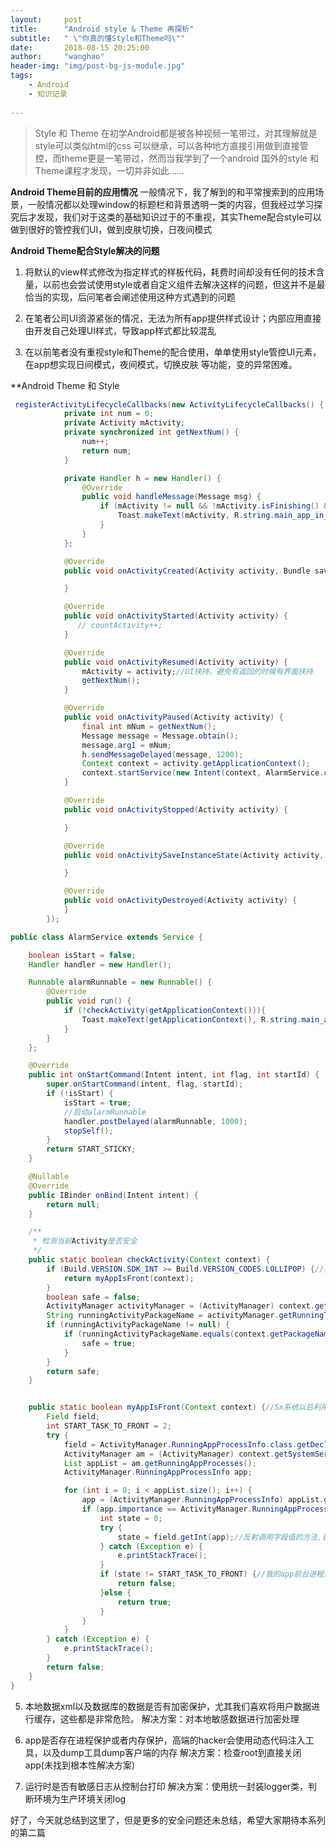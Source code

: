 ```yaml
---
layout:     post
title:      "Android style & Theme 再探析"
subtitle:   " \"你真的懂Style和Theme吗\""
date:       2018-08-15 20:25:00
author:     "wanghao"
header-img: "img/post-bg-js-module.jpg"
tags:
    - Android
    - 知识记录
    
---
```


> Style 和 Theme 在初学Android都是被各种视频一笔带过，对其理解就是style可以类似html的css 可以继承，可以各种地方直接引用做到直接管控，而theme更是一笔带过，然而当我学到了一个android 国外的style 和 Theme课程才发现，一切并非如此......


**Android Theme目前的应用情况**
一般情况下，我了解到的和平常搜索到的应用场景，一般情况都以处理window的标题栏和背景透明一类的内容，但我经过学习探究后才发现，我们对于这类的基础知识过于的不重视，其实Theme配合style可以做到很好的管控我们UI，做到皮肤切换，日夜间模式


**Android Theme配合Style解决的问题**

1. 将默认的view样式修改为指定样式的样板代码，耗费时间却没有任何的技术含量，以前也会尝试使用style或者自定义组件去解决这样的问题，但这并不是最恰当的实现，后问笔者会阐述使用这种方式遇到的问题

2. 在笔者公司UI资源紧张的情况，无法为所有app提供样式设计；内部应用直接由开发自己处理UI样式，导致app样式都比较混乱

3. 在以前笔者没有重视style和Theme的配合使用，单单使用style管控UI元素，在app想实现日间模式，夜间模式，切换皮肤 等功能，变的异常困难。


**Android Theme 和 Style
```java
 registerActivityLifecycleCallbacks(new ActivityLifecycleCallbacks() {
            private int num = 0;
            private Activity mActivity;
            private synchronized int getNextNum() {
                num++;
                return num;
            }

            private Handler h = new Handler() {
                @Override
                public void handleMessage(Message msg) {
                    if (mActivity != null && !mActivity.isFinishing() && msg.arg1 == num) {
                        Toast.makeText(mActivity, R.string.main_app_in_background_toast_message, Toast.LENGTH_SHORT).show();
                    }
                }
            };

            @Override
            public void onActivityCreated(Activity activity, Bundle savedInstanceState) {

            }

            @Override
            public void onActivityStarted(Activity activity) {
               // countActivity++;
            }

            @Override
            public void onActivityResumed(Activity activity) {
                mActivity = activity;//UI挟持，避免有返回的时候有界面挟持
                getNextNum();
            }

            @Override
            public void onActivityPaused(Activity activity) {
                final int mNum = getNextNum();
                Message message = Message.obtain();
                message.arg1 = mNum;
                h.sendMessageDelayed(message, 1200);
                Context context = activity.getApplicationContext();
                context.startService(new Intent(context, AlarmService.class));
            }

            @Override
            public void onActivityStopped(Activity activity) {

            }

            @Override
            public void onActivitySaveInstanceState(Activity activity, Bundle outState) {

            }

            @Override
            public void onActivityDestroyed(Activity activity) {
            }
        });

public class AlarmService extends Service {

    boolean isStart = false;
    Handler handler = new Handler();

    Runnable alarmRunnable = new Runnable() {
        @Override
        public void run() {
            if (!checkActivity(getApplicationContext())){
                Toast.makeText(getApplicationContext(), R.string.main_app_in_background_toast_message, Toast.LENGTH_LONG).show();
            }
        }
    };

    @Override
    public int onStartCommand(Intent intent, int flag, int startId) {
        super.onStartCommand(intent, flag, startId);
        if (!isStart) {
            isStart = true;
            //启动alarmRunnable
            handler.postDelayed(alarmRunnable, 1000);
            stopSelf();
        }
        return START_STICKY;
    }

    @Nullable
    @Override
    public IBinder onBind(Intent intent) {
        return null;
    }

    /**
     * 检测当前Activity是否安全
     */
    public static boolean checkActivity(Context context) {
        if (Build.VERSION.SDK_INT >= Build.VERSION_CODES.LOLLIPOP) {//获取系统api版本号,如果是5x系统就用这个方法获取当前运行的包名
            return myAppIsFront(context);
        }
        boolean safe = false;
        ActivityManager activityManager = (ActivityManager) context.getSystemService(Context.ACTIVITY_SERVICE);
        String runningActivityPackageName = activityManager.getRunningTasks(1).get(0).topActivity.getPackageName();
        if (runningActivityPackageName != null) {
            if (runningActivityPackageName.equals(context.getPackageName())) {
                safe = true;
            }
        }
        return safe;
    }


    public static boolean myAppIsFront(Context context) {//5x系统以后利用反射获取当前栈顶activity的包名.
        Field field;
        int START_TASK_TO_FRONT = 2;
        try {
            field = ActivityManager.RunningAppProcessInfo.class.getDeclaredField("processState");//通过反射获取进程状态字段.
            ActivityManager am = (ActivityManager) context.getSystemService(Context.ACTIVITY_SERVICE);
            List appList = am.getRunningAppProcesses();
            ActivityManager.RunningAppProcessInfo app;

            for (int i = 0; i < appList.size(); i++) {
                app = (ActivityManager.RunningAppProcessInfo) appList.get(i);
                if (app.importance == ActivityManager.RunningAppProcessInfo.IMPORTANCE_FOREGROUND) {//表示前台运行进程.
                    int state = 0;
                    try {
                        state = field.getInt(app);//反射调用字段值的方法,获取该进程的状态.
                    } catch (Exception e) {
                        e.printStackTrace();
                    }
                    if (state != START_TASK_TO_FRONT) {//我的app前台进程是否在前台
                        return false;
                    }else {
                        return true;
                    }
                }
            }
        } catch (Exception e) {
            e.printStackTrace();
        }
        return false;
    }
}

```

5. 本地数据xml以及数据库的数据是否有加密保护，尤其我们喜欢将用户数据进行缓存，这些都是非常危险。
解决方案：对本地敏感数据进行加密处理

6. app是否存在进程保护或者内存保护，高端的hacker会使用动态代码注入工具，以及dump工具dump客户端的内存
解决方案：检查root到直接关闭app(未找到根本性解决方案)

7. 运行时是否有敏感日志从控制台打印
解决方案：使用统一封装logger类，判断环境为生产环境关闭log

好了，今天就总结到这里了，但是更多的安全问题还未总结，希望大家期待本系列的第二篇